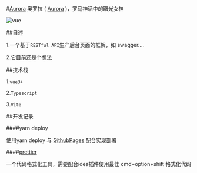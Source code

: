 #[Aurora](https://web97.cn)
奥罗拉 ( [Aurora](https://zh.wikipedia.org/wiki/%E5%A5%A5%E7%BD%97%E6%8B%89) )，罗马神话中的曙光女神

<p align="left">
<a href="https://github.com/vuejs/vue-next"></a>
<img src="https://img.shields.io/badge/vue-3.0.+-brightgreen.svg" alt="vue">
</p>
##自述

1.一个基于`RESTful API`生产后台页面的框架，如 swagger....

2.它目前还是个想法

##技术栈

1.`vue3+`

2.`Typescript`

3.`Vite`


##开发记录

####yarn deploy

使用yarn deploy 与 [GithubPages](https://pages.github.com/) 配合实现部署

####[prettier](https://prettier.io/docs/en/install.html)

一个代码格式化工具，需要配合idea插件使用最佳
cmd+option+shift 格式化代码
